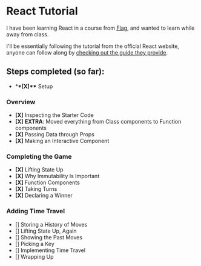 # React Tutorial

I have been learning React in a course from [Flag](https://flag.pt), and wanted to learn while away from class.

I'll be essentially following the tutorial from the official React website, anyone can follow along by [checking out the guide they provide](https://reactjs.org/tutorial/tutorial.html).

## Steps completed (so far):

- \***\*[X]\*\*** Setup

### Overview

- **[X]** Inspecting the Starter Code
- **[X]** **EXTRA**: Moved everything from Class components to Function components
- **[X]** Passing Data through Props
- **[X]** Making an Interactive Component

### Completing the Game

- **[X]** Lifting State Up
- **[X]** Why Immutability Is Important
- **[X]** Function Components
- **[X]** Taking Turns
- **[X]** Declaring a Winner

### Adding Time Travel

- [] Storing a History of Moves
- [] Lifting State Up, Again
- [] Showing the Past Moves
- [] Picking a Key
- [] Implementing Time Travel
- [] Wrapping Up
